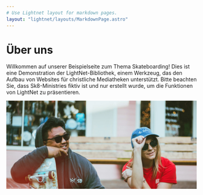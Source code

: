 ```yaml
---
# Use Lightnet layout for markdown pages.
layout: "lightnet/layouts/MarkdownPage.astro"
---
```


# Über uns

Willkommen auf unserer Beispielseite zum Thema Skateboarding! Dies ist eine Demonstration der LightNet-Bibliothek, einem Werkzeug, das den Aufbau von Websites für christliche Mediatheken unterstützt. Bitte beachten Sie, dass Sk8-Ministries fiktiv ist und nur erstellt wurde, um die Funktionen von LightNet zu präsentieren.

<!-- Image will automatically be optimized by Astro. Allowed formats include jpg, png, webp... -->

![Skate community](../../assets/hero.webp)
